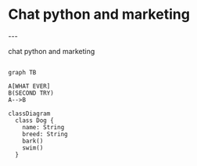 <h1>Chat python and marketing</h1>
---

chat python and marketing

```mermaid

graph TB

A[WHAT EVER]
B(SECOND TRY)
A-->B

```

```mermaid
classDiagram
  class Dog {
    name: String
    breed: String
    bark()
    swim()
  }
```